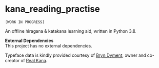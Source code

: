 # kana_reading_practise
`[WORK IN PROGRESS]`

An offline hiragana &amp; katakana learning aid, written in Python 3.8.

**External Dependencies**  
This project has no external dependencies.  
  
  
Typeface data is kindly provided courtesy of [Bryn Dyment](https://hoologic.io/bryn/), owner and co-creator of [Real Kana](https://realkana.com/).
